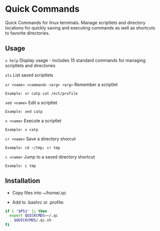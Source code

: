 # Quick Commands
Quick Commands for linux terminals. Manage scriptlets and directory locations for quickly saving and executing commands as well as shortcuts to favorite directories.

## Usage
`x help` Display usage - includes 15 standard commands for managing scriptlets and directories

`xls` List saved scriptlets

`xr <name> <command> <arg> <arg>` Remember a scriptlet

	Example: xr catp cat /ect/profile

`xed <name>` Edit a scriptlet

	Example: xed catp

`x <name>` Execute a scriptlet

	Example: x catp

`cr <name>` Save a directory shorcut

	Example: cd ~/tmp; cr tmp

`c <name>` Jump to a saved directory shortcut

	Example: c tmp

## Installation
* Copy files into ~/home/.qc

* Add to .bashrc or .profile:

```bash
if [ "$PS1" ]; then
  export QUICKCMDS=~/.qc
  . $QUICKCMDS/.qc.sh
fi
```
